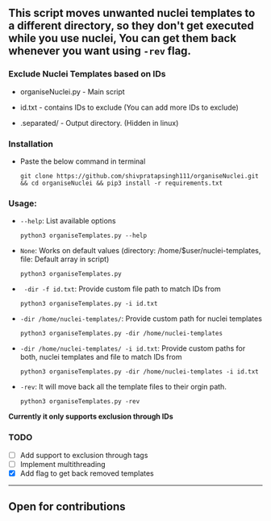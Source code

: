This script moves unwanted nuclei templates to a different directory, so they don't get executed while you use nuclei, You can get them back whenever you want using `-rev` flag.
---
### Exclude Nuclei Templates based on IDs
 
- organiseNuclei.py - Main script

- id.txt - contains IDs to exclude (You can add more IDs to exclude)

- .separated/ - Output directory. (Hidden in linux)

### Installation

- Paste the below command in terminal
    ```
    git clone https://github.com/shivpratapsingh111/organiseNuclei.git && cd organiseNuclei && pip3 install -r requirements.txt
    ```


### Usage:

- `--help`: List available options

    ```
    python3 organiseTemplates.py --help
    ```

- `None`: Works on default values (directory: /home/$user/nuclei-templates, file: Default array in script)

    ```
    python3 organiseTemplates.py
    ```

- ` -dir -f id.txt`: Provide custom file path to match IDs from

    ```
    python3 organiseTemplates.py -i id.txt
    ```

- `-dir /home/nuclei-templates/`: Provide custom path for nuclei templates

    ```
    python3 organiseTemplates.py -dir /home/nuclei-templates
    ```

- `-dir /home/nuclei-templates/ -i id.txt`: Provide custom paths for both, nuclei templates and file to match IDs from

    ```
    python3 organiseTemplates.py -dir /home/nuclei-templates -i id.txt
    ```

- `-rev`: It will move back all the template files to their orgin path. 
    
    ```
    python3 organiseTemplates.py -rev
    ```


**Currently it only supports exclusion through IDs**

<!--### Workflow:

- Retrives ID from file and if **-f** flag provided, else uses predefined array with IDs
- Makes **.separated/** directory (hidden in linux)
- It matches id (string) with `id:` scalar in each and every template in provided directory and it's sub directory.
- Moves templates with matched id to **.separated/** directory
- Notes down it's path in **.config** file under **.separated/** dir
--> 
 
### TODO

- [ ] Add support to exclusion through tags
- [ ] Implement multithreading
- [x] Add flag to get back removed templates

---

## Open for contributions